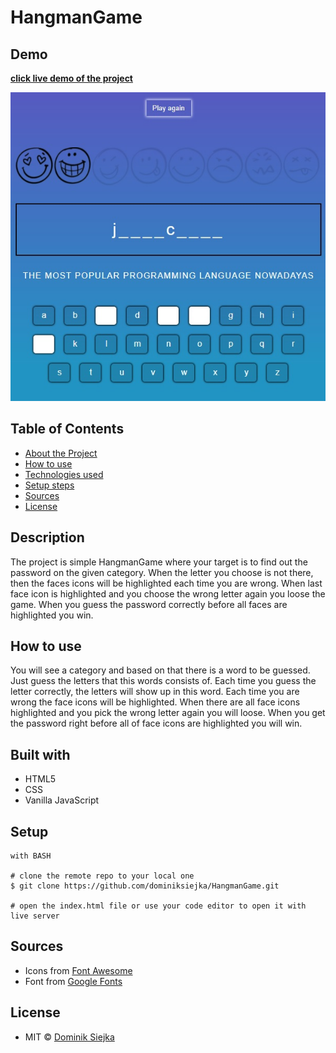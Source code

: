 # HangmanGame

## Demo

[**click live demo of the project**](https://dominiksiejka.github.io/HangmanGame)

![HangmanGame preview](./assets/hangman.jpg)

## Table of Contents

- [About the Project](#description)
- [How to use](#how-to-use)
- [Technologies used](#built-with)
- [Setup steps](#setup)
- [Sources](#sources)
- [License](#license)

## Description

The project is simple HangmanGame where your target is to find out the password on the given category. When the letter you choose is not there, then the faces icons will be highlighted each time you are wrong. When last face icon is highlighted and you choose the wrong letter again you loose the game. When you guess the password correctly before all faces are highlighted you win.

## How to use

You will see a category and based on that there is a word to be guessed. Just guess the letters that this words consists of. Each time you guess the letter correctly, the letters will show up in this word. Each time you are wrong the face icons will be highlighted. When there are all face icons highlighted and you pick the wrong letter again you will loose. When you get the password right before all of face icons are highlighted you will win.

## Built with

- HTML5
- CSS
- Vanilla JavaScript

## Setup

```
with BASH

# clone the remote repo to your local one
$ git clone https://github.com/dominiksiejka/HangmanGame.git

# open the index.html file or use your code editor to open it with live server

```

## Sources

- Icons from [Font Awesome ](https://fontawesome.com)
- Font from [Google Fonts ](https://fonts.google.com/)

## License

- MIT © [Dominik Siejka ](https://github.com/dominiksiejka/HangmanGame)
